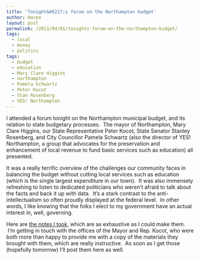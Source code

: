 ```yaml
---
title: 'Tonight&#8217;s forum on the Northampton budget'
author: Harpo
layout: post
permalink: /2011/04/01/tonights-forum-on-the-northampton-budget/
tags:
  - local
  - money
  - politics
tags:
  - budget
  - education
  - Mary Clare Higgins
  - northampton
  - Pamela Schwartz
  - Peter Kocot
  - Stan Rosenberg
  - YES! Northampton
---
```

I attended a forum tonight on the Northampton municipal budget, and its relation to state budgetary processes.  The mayor of Northampton, Mary Clare Higgins, our State Representative Peter Kocot, State Senator Stanley Rosenberg, and City Councillor Pamela Schwartz (also the director of YES! Northampton, a group that advocates for the preservation and enhancement of local revenue to fund basic services such as education) all presented.

It was a really terrific overview of the challenges our community faces in balancing the budget without cutting local services such as education (which is the single largest expenditure in our town).  It was also immensely refreshing to listen to dedicated politicians who weren&#8217;t afraid to talk about the facts and back it up with data.  It&#8217;s a stark contrast to the anti-intellectualism so often proudly displayed at the federal level.  In other words, I like knowing that the folks I elect to my government have an actual interest in, well, governing.

Here are <a href="http://www.harpojaeger.com/assets/media/wp-content/uploads/2011/04/budget-forum.txt" target="_blank">the notes I took</a>, which are as exhaustive as I could make them.  I&#8217;m getting in touch with the offices of the Mayor and Rep. Kocot, who were both more than happy to provide me with a copy of the materials they brought with them, which are really instructive.  As soon as I get those (hopefully tomorrow) I&#8217;ll post them here as well.